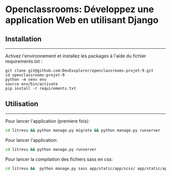 # Openclassrooms: Développez une application Web en utilisant Django

## Installation
***
Activez l'environnement et installez les packages à l'aide du fichier requirements.txt :
```
git clone git@github.com:DevExxplorer/openclassrooms-projet-9.git
cd openclassrooms-projet-9
python -m venv env
source env/bin/activate
pip install -r requirements.txt
```

## Utilisation
***
Pour lancer l'application (premiere fois):
```bash
cd litrevu && python manage.py migrate && python manage.py runserver
```

Pour lancer l'application:
```bash
cd litrevu && python manage.py runserver
```


Pour lancer la compilation des fichiers sass en css:
```bash
cd litrevu &&  python manage.py sass app/static/app/scss/ app/static/app/css/ --watch
```